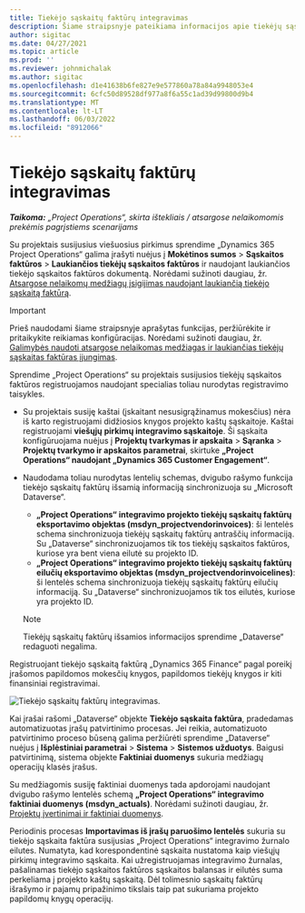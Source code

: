 ```yaml
---
title: Tiekėjo sąskaitų faktūrų integravimas
description: Šiame straipsnyje pateikiama informacijos apie tiekėjų sąskaitų faktūrų integravimą naudojant „Project Operations“.
author: sigitac
ms.date: 04/27/2021
ms.topic: article
ms.prod: ''
ms.reviewer: johnmichalak
ms.author: sigitac
ms.openlocfilehash: d1e41638b6fe827e9e577860a78a84a9948053e4
ms.sourcegitcommit: 6cfc50d89528df977a8f6a55c1ad39d99800d9b4
ms.translationtype: MT
ms.contentlocale: lt-LT
ms.lasthandoff: 06/03/2022
ms.locfileid: "8912066"
---
```

# <a name="vendor-invoice-integration"></a>Tiekėjo sąskaitų faktūrų integravimas

_**Taikoma:** „Project Operations“, skirta ištekliais / atsargose nelaikomomis prekėmis pagrįstiems scenarijams_

Su projektais susijusius viešuosius pirkimus sprendime „Dynamics 365 Project Operations“ galima įrašyti nuėjus į **Mokėtinos sumos** > **Sąskaitos faktūros** > **Laukiančios tiekėjų sąskaitos faktūros** ir naudojant laukiančios tiekėjo sąskaitos faktūros dokumentą. Norėdami sužinoti daugiau, žr. [Atsargose nelaikomų medžiagų įsigijimas naudojant laukiančią tiekėjo sąskaitą faktūrą](../procurement/pending-vendor-invoices.md).

> [!IMPORTANT]
> Prieš naudodami šiame straipsnyje aprašytas funkcijas, peržiūrėkite ir pritaikykite reikiamas konfigūracijas. Norėdami sužinoti daugiau, žr. [Galimybės naudoti atsargose nelaikomas medžiagas ir laukiančias tiekėjų sąskaitas faktūras įjungimas](../procurement/configure-materials-nonstocked.md).

Sprendime „Project Operations“ su projektais susijusios tiekėjų sąskaitos faktūros registruojamos naudojant specialias toliau nurodytas registravimo taisykles.

- Su projektais susiję kaštai (įskaitant nesusigrąžinamus mokesčius) nėra iš karto registruojami didžiosios knygos projekto kaštų sąskaitoje. Kaštai registruojami **viešųjų pirkimų integravimo sąskaitoje**. Ši sąskaita konfigūruojama nuėjus į **Projektų tvarkymas ir apskaita** > **Sąranka** > **Projektų tvarkymo ir apskaitos parametrai**, skirtuke **„Project Operations“ naudojant „Dynamics 365 Customer Engagement“**.
- Naudodama toliau nurodytas lentelių schemas, dvigubo rašymo funkcija tiekėjo sąskaitų faktūrų išsamią informaciją sinchronizuoja su „Microsoft Dataverse“.

     - **„Project Operations“ integravimo projekto tiekėjų sąskaitų faktūrų eksportavimo objektas (msdyn_projectvendorinvoices)**: ši lentelės schema sinchronizuoja tiekėjų sąskaitų faktūrų antraščių informaciją. Su „Dataverse“ sinchronizuojamos tik tos tiekėjų sąskaitos faktūros, kuriose yra bent viena eilutė su projekto ID.
     - **„Project Operations“ integravimo projekto tiekėjų sąskaitų faktūrų eilučių eksportavimo objektas (msdyn_projectvendorinvoicelines)**: ši lentelės schema sinchronizuoja tiekėjų sąskaitų faktūrų eilučių informaciją. Su „Dataverse“ sinchronizuojamos tik tos eilutės, kuriose yra projekto ID.

     > [!NOTE]
     > Tiekėjų sąskaitų faktūrų išsamios informacijos sprendime „Dataverse“ redaguoti negalima.

Registruojant tiekėjo sąskaitą faktūrą „Dynamics 365 Finance“ pagal poreikį įrašomos papildomos mokesčių knygos, papildomos tiekėjų knygos ir kiti finansiniai registravimai.

![Tiekėjo sąskaitų faktūrų integravimas.](media/DW7VendorInvoice.png)

Kai įrašai rašomi „Dataverse“ objekte **Tiekėjo sąskaita faktūra**, pradedamas automatizuotas įrašų patvirtinimo procesas. Jei reikia, automatizuoto patvirtinimo proceso būseną galima peržiūrėti sprendime „Dataverse“ nuėjus į **Išplėstiniai parametrai** > **Sistema** > **Sistemos užduotys**. Baigusi patvirtinimą, sistema objekte **Faktiniai duomenys** sukuria medžiagų operacijų klasės įrašus.

Su medžiagomis susiję faktiniai duomenys tada apdorojami naudojant dvigubo rašymo lentelės schemą **„Project Operations“ integravimo faktiniai duomenys (msdyn_actuals)**. Norėdami sužinoti daugiau, žr. [Projektų įvertinimai ir faktiniai duomenys](resource-dual-write-estimates-actuals.md).

Periodinis procesas **Importavimas iš įrašų paruošimo lentelės** sukuria su tiekėjo sąskaita faktūra susijusias „Project Operations“ integravimo žurnalo eilutes. Numatyta, kad korespondentinė sąskaita nustatoma kaip viešųjų pirkimų integravimo sąskaita. Kai užregistruojamas integravimo žurnalas, pašalinamas tiekėjo sąskaitos faktūros sąskaitos balansas ir eilutės suma perkeliama į projekto kaštų sąskaitą. Dėl tolimesnio sąskaitų faktūrų išrašymo ir pajamų pripažinimo tikslais taip pat sukuriama projekto papildomų knygų operacijų.
